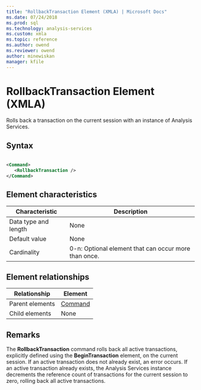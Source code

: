 ```yaml
---
title: "RollbackTransaction Element (XMLA) | Microsoft Docs"
ms.date: 07/24/2018
ms.prod: sql
ms.technology: analysis-services
ms.custom: xmla
ms.topic: reference
ms.author: owend
ms.reviewer: owend
author: minewiskan
manager: kfile
---
```

# RollbackTransaction Element (XMLA)

  Rolls back a transaction on the current session with an instance of Analysis Services.  
  
## Syntax  
  
```xml  
  
<Command>  
   <RollbackTransaction />  
</Command>  
```  
  
## Element characteristics  
  
|Characteristic|Description|  
|--------------------|-----------------|  
|Data type and length|None|  
|Default value|None|  
|Cardinality|0-n: Optional element that can occur more than once.|  
  
## Element relationships  
  
|Relationship|Element|  
|------------------|-------------|  
|Parent elements|[Command](../xml-elements-properties/command-element-xmla.md)|  
|Child elements|None|  
  
## Remarks  
 The **RollbackTransaction** command rolls back all active transactions, explicitly defined using the **BeginTransaction** element, on the current session. If an active transaction does not already exist, an error occurs. If an active transaction already exists, the Analysis Services instance decrements the reference count of transactions for the current session to zero, rolling back all active transactions.